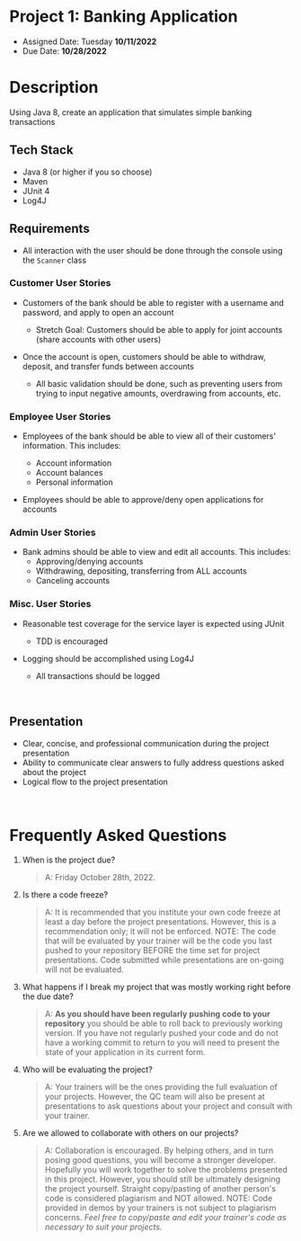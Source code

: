 # Project 1: Banking Application

* Assigned Date: Tuesday **10/11/2022**
* Due Date: **10/28/2022**

# Description
Using Java 8, create an application that simulates simple banking transactions

## Tech Stack
- Java 8 (or higher if you so choose)
- Maven
- JUnit 4
- Log4J

## Requirements
- All interaction with the user should be done through the console using the `Scanner` class

### Customer User Stories
- Customers of the bank should be able to register with a username and password, and apply to open an account
    - Stretch Goal: Customers should be able to apply for joint accounts (share accounts with other users)
   
- Once the account is open, customers should be able to withdraw, deposit, and transfer funds between accounts
    - All basic validation should be done, such as preventing users from trying to input negative amounts, overdrawing from accounts, etc.

### Employee User Stories
- Employees of the bank should be able to view all of their customers' information. This includes:
    - Account information
    - Account balances
    - Personal information

- Employees should be able to approve/deny open applications for accounts

### Admin User Stories 
- Bank admins should be able to view and edit all accounts. This includes:
    - Approving/denying accounts
    - Withdrawing, depositing, transferring from ALL accounts
    - Canceling accounts

### Misc. User Stories
- Reasonable test coverage for the service layer is expected using JUnit
    - TDD is encouraged

- Logging should be accomplished using Log4J
    - All transactions should be logged

<br>

## Presentation
- Clear, concise, and professional communication during the project presentation
- Ability to communicate clear answers to fully address questions asked about the project
- Logical flow to the project presentation

<br>

# Frequently Asked Questions
1. When is the project due? 

    >A: Friday October 28th, 2022. 

2. Is there a code freeze? 
    >A: It is recommended that you institute your own code freeze at least a day before the project presentations. However, this is a recommendation only; it will not be enforced. NOTE: The code that will be evaluated by your trainer will be the code you last pushed to your repository BEFORE the time set for project presentations. Code submitted while presentations are on-going will not be evaluated. 

3. What happens if I break my project that was mostly working right before the due date? 
    >A: **As you should have been regularly pushing code to your repository** you should be able to roll back to previously working version. If you have not regularly pushed your code and do not have a working commit to return to you will need to present the state of your application in its current form. 

4. Who will be evaluating the project? 
    >A: Your trainers will be the ones providing the full evaluation of your projects. However, the QC team will also be present at presentations to ask questions about your project and consult with your trainer. 

5. Are we allowed to collaborate with others on our projects? 
    >A: Collaboration is encouraged. By helping others, and in turn posing good questions, you will become a stronger developer. Hopefully you will work together to solve the problems presented in this project.  However, you should still be ultimately designing the project yourself. Straight copy/pasting of another person's code is considered plagiarism and NOT allowed. NOTE: Code provided in demos by your trainers is not subject to plagiarism concerns. *Feel free to copy/paste and edit your trainer's code as necessary to suit your projects.*

